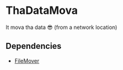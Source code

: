 # ThaDataMova
It mova tha data 😎
(from a network location)

## Dependencies

- [FileMover](https://github.com/CLDC-OU/FileMover)
